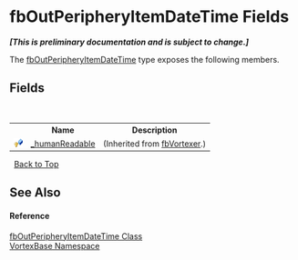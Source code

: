 # fbOutPeripheryItemDateTime Fields
 _**\[This is preliminary documentation and is subject to change.\]**_

The <a href="T_VortexBase_fbOutPeripheryItemDateTime.md">fbOutPeripheryItemDateTime</a> type exposes the following members.


## Fields
&nbsp;<table><tr><th></th><th>Name</th><th>Description</th></tr><tr><td>![Protected field](media/protfield.gif "Protected field")</td><td><a href="F_VortexBase_fbVortexer__humanReadable.md">_humanReadable</a></td><td> (Inherited from <a href="T_VortexBase_fbVortexer.md">fbVortexer</a>.)</td></tr></table>&nbsp;
<a href="#fboutperipheryitemdatetime-fields">Back to Top</a>

## See Also


#### Reference
<a href="T_VortexBase_fbOutPeripheryItemDateTime.md">fbOutPeripheryItemDateTime Class</a><br /><a href="N_VortexBase.md">VortexBase Namespace</a><br />